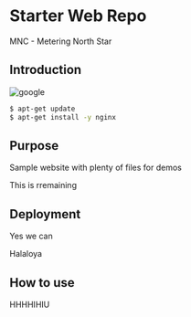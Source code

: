 # Starter Web Repo

MNC - Metering North Star

## Introduction
![google](https://www.google.com)
```bash
$ apt-get update
$ apt-get install -y nginx
```
## Purpose

Sample website with plenty of files for demos


This is rremaining


## Deployment

Yes we can

Halaloya


## How to use
HHHHIHIU